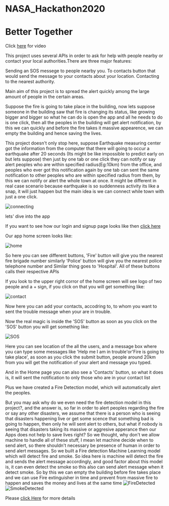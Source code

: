 # NASA_Hackathon2020

# Better Together
Click [here](https://www.youtube.com/watch?v=LYBaioS2f00&feature=youtu.be&ab_channel=TowardsAI) for video

This project uses several APIs in order to ask for help with people nearby or contact your local authorities.There are three major features:

Sending an SOS messege to people nearby you.
To contacts button that would send the message to your contacts about your location.
Contacting to the nearest authority.

Main aim of this project is to spread the alert quickly among the large amount of people in the certain areas.

Suppose the fire is going to take place in the building, now lets suppose someone in the building saw that fire is changing its status, like growing bigger and bigger so what he can do is open the app and all he needs to do is one click, then all the peoples in the building will get alert notification, by this we can quickly and before the fire takes it massive appearence, we can empty the building and hence saving the lives.

This project doesn't only stop here, suppose Earthquake measuring center got the information from the computer that there will going to occur a earthquake after 20 seconds (Its might be like impossible to predict early on but lets suppose) then just by one tab or one click they can notify or say alert peoples who are within specified radius(Eg:10km) from the office, and peoples who ever got this notification again by one tab can sent the same notification to other peoples who are within specified radius from them, by this we can notify or alert the whole town at once. It might be different in real case scenario because earthquake is so suddenness activity its like a snap, it will just happen but the main idea is we can connect while town with just a one click.

![connecting](Images/connect.jpg)

lets' dive into the app

If you want to see how our login and signup page looks like then [click here](https://github.com/ashish807/NASA_Hackathon2020/tree/main/Images)

Our app home screen looks like:

![home](Images/home.jpeg)

So here you can see different buttons, 'Fire' button will give you the nearest fire brigade number similarly 'Police' button will give you the nearest police telephone number and Similar thing goes to 'Hospital'. All of these buttons calls their respective APIs

If you look to the upper right corror of the home screen will see logo of two people and a + sign, if you click on that you will get something like:

![contact](Images/contact.jpeg)

Now here you can add your contacts, accodring to, to whom you want to sent the trouble message when your are in trouble.

Now the real magic is inside the 'SOS' button as soon as you click on the 'SOS' button you will get something like:

![SOS](Images/SOS.jpeg)

Here you can see location of the all the users, and a message box where you can type some messages like 'Help me I am in trouble'or'Fire is going to take place', as soon as you click the submit button, people around 20km from you will get the notification of your alert and message you typed.

And in the Home page you can also see a 'Contacts' button, so what it does is, it will sent the notification to  only those who are in your contact list

Plus we have created a Fire Detection model, which will automatically alert the peoples.

But you may ask why do we even need the fire detection model in this project?, and the answer is, so far in order to alert peoples regarding the fire or say any other disasters, we assume that there is a person who is seeing that disasters happening live or get some scence that something bad is going to happen, then only he will sent alert to others,
but what if nobody is seeing that disasters taking its massive or aggresive apperance then our Apps does not help to save lives right? So we thought,  why don't we allow machine to handle all of these stuff, I mean let machine decide when to send alert, so there shouldn't necessary be presence of human in order to send alert messages. So we built a Fire detection Machine Learning model which will detect fire and smoke. So idea here is machine will detect the fire and sends the alert message accordingly, and good factor about this model is, it can even detect the smoke so this also can send alert message when it detect smoke. So by this we can empty the building before fire takes place and we can use 
Fire extinguisher in time and prevent from massive fire to happen and saves the money and lives at the same time
![FireDetected](Images/fire.png)
![SmokeDetected](Images/smoke.png)

Please [click Here](https://www.youtube.com/watch?v=LYBaioS2f00&feature=youtu.be&ab_channel=TowardsAI) for more details
